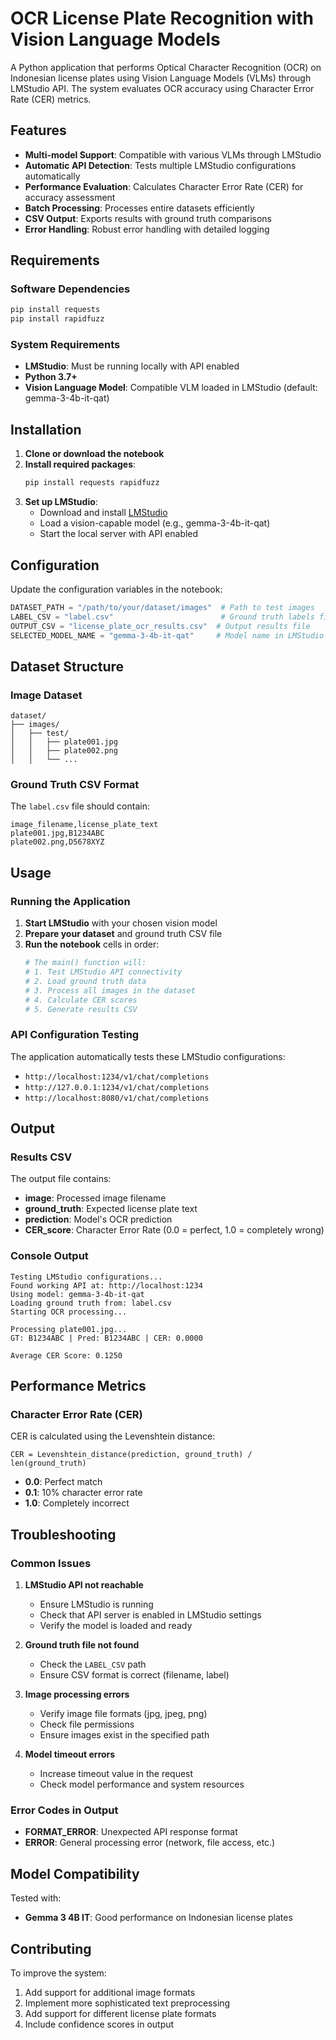# OCR License Plate Recognition with Vision Language Models

A Python application that performs Optical Character Recognition (OCR) on Indonesian license plates using Vision Language Models (VLMs) through LMStudio API. The system evaluates OCR accuracy using Character Error Rate (CER) metrics.

## Features

- **Multi-model Support**: Compatible with various VLMs through LMStudio
- **Automatic API Detection**: Tests multiple LMStudio configurations automatically
- **Performance Evaluation**: Calculates Character Error Rate (CER) for accuracy assessment
- **Batch Processing**: Processes entire datasets efficiently
- **CSV Output**: Exports results with ground truth comparisons
- **Error Handling**: Robust error handling with detailed logging

## Requirements

### Software Dependencies
```bash
pip install requests
pip install rapidfuzz
```

### System Requirements
- **LMStudio**: Must be running locally with API enabled
- **Python 3.7+**
- **Vision Language Model**: Compatible VLM loaded in LMStudio (default: gemma-3-4b-it-qat)

## Installation

1. **Clone or download the notebook**
2. **Install required packages**:
   ```bash
   pip install requests rapidfuzz
   ```
3. **Set up LMStudio**:
   - Download and install [LMStudio](https://lmstudio.ai/)
   - Load a vision-capable model (e.g., gemma-3-4b-it-qat)
   - Start the local server with API enabled

## Configuration

Update the configuration variables in the notebook:

```python
DATASET_PATH = "/path/to/your/dataset/images"  # Path to test images
LABEL_CSV = "label.csv"                        # Ground truth labels file
OUTPUT_CSV = "license_plate_ocr_results.csv"  # Output results file
SELECTED_MODEL_NAME = "gemma-3-4b-it-qat"     # Model name in LMStudio
```

## Dataset Structure

### Image Dataset
```
dataset/
├── images/
│   ├── test/
│   │   ├── plate001.jpg
│   │   ├── plate002.png
│   │   └── ...
```

### Ground Truth CSV Format
The `label.csv` file should contain:
```csv
image_filename,license_plate_text
plate001.jpg,B1234ABC
plate002.png,D5678XYZ
```

## Usage

### Running the Application

1. **Start LMStudio** with your chosen vision model
2. **Prepare your dataset** and ground truth CSV file
3. **Run the notebook** cells in order:
   ```python
   # The main() function will:
   # 1. Test LMStudio API connectivity
   # 2. Load ground truth data
   # 3. Process all images in the dataset
   # 4. Calculate CER scores
   # 5. Generate results CSV
   ```

### API Configuration Testing
The application automatically tests these LMStudio configurations:
- `http://localhost:1234/v1/chat/completions`
- `http://127.0.0.1:1234/v1/chat/completions`
- `http://localhost:8080/v1/chat/completions`

## Output

### Results CSV
The output file contains:
- **image**: Processed image filename
- **ground_truth**: Expected license plate text
- **prediction**: Model's OCR prediction
- **CER_score**: Character Error Rate (0.0 = perfect, 1.0 = completely wrong)

### Console Output
```
Testing LMStudio configurations...
Found working API at: http://localhost:1234
Using model: gemma-3-4b-it-qat
Loading ground truth from: label.csv
Starting OCR processing...

Processing plate001.jpg...
GT: B1234ABC | Pred: B1234ABC | CER: 0.0000

Average CER Score: 0.1250
```

## Performance Metrics

### Character Error Rate (CER)
CER is calculated using the Levenshtein distance:
```
CER = Levenshtein_distance(prediction, ground_truth) / len(ground_truth)
```

- **0.0**: Perfect match
- **0.1**: 10% character error rate
- **1.0**: Completely incorrect

## Troubleshooting

### Common Issues

1. **LMStudio API not reachable**
   - Ensure LMStudio is running
   - Check that API server is enabled in LMStudio settings
   - Verify the model is loaded and ready

2. **Ground truth file not found**
   - Check the `LABEL_CSV` path
   - Ensure CSV format is correct (filename, label)

3. **Image processing errors**
   - Verify image file formats (jpg, jpeg, png)
   - Check file permissions
   - Ensure images exist in the specified path

4. **Model timeout errors**
   - Increase timeout value in the request
   - Check model performance and system resources

### Error Codes in Output
- **FORMAT_ERROR**: Unexpected API response format
- **ERROR**: General processing error (network, file access, etc.)

## Model Compatibility

Tested with:
- **Gemma 3 4B IT**: Good performance on Indonesian license plates

## Contributing

To improve the system:
1. Add support for additional image formats
2. Implement more sophisticated text preprocessing
3. Add support for different license plate formats
4. Include confidence scores in output

